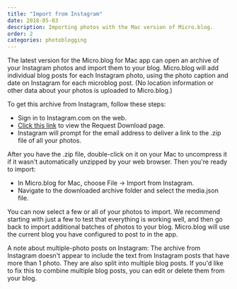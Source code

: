 ```yaml
---
title: "Import from Instagram"
date: 2018-05-03
description: Importing photos with the Mac version of Micro.blog.
order: 2
categories: photoblogging
---
```

The latest version for the Micro.blog for Mac app can open an archive of your Instagram photos and import them to your blog. Micro.blog will add individual blog posts for each Instagram photo, using the photo caption and date on Instagram for each microblog post. (No location information or other data about your photos is uploaded to Micro.blog.)

To get this archive from Instagram, follow these steps:

* Sign in to Instagram.com on the web.
* [Click this link](https://www.instagram.com/download/request/) to view the Request Download page.
* Instagram will prompt for the email address to deliver a link to the .zip file of all your photos.

After you have the .zip file, double-click on it on your Mac to uncompress it if it wasn't automatically unzipped by your web browser. Then you're ready to import:

* In Micro.blog for Mac, choose File → Import from Instagram.
* Navigate to the downloaded archive folder and select the media.json file.

You can now select a few or all of your photos to import. We recommend starting with just a few to test that everything is working well, and then go back to import additional batches of photos to your blog. Micro.blog will use the current blog you have configured to post to in the app.

A note about multiple-photo posts on Instagram: The archive from Instagram doesn't appear to include the text from Instagram posts that have more than 1 photo. They are also split into multiple blog posts. If you'd like to fix this to combine multiple blog posts, you can edit or delete them from your blog.
